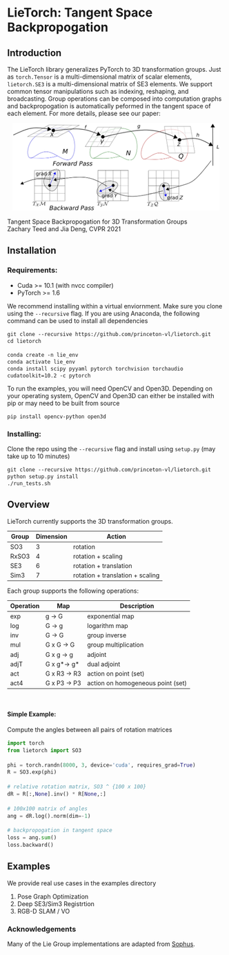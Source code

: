 # LieTorch: Tangent Space Backpropogation


## Introduction

The LieTorch library generalizes PyTorch to 3D transformation groups. Just as `torch.Tensor` is a multi-dimensional matrix of scalar elements, `lietorch.SE3` is a multi-dimensional matrix of SE3 elements. We support common tensor manipulations such as indexing, reshaping, and broadcasting. Group operations can be composed into computation graphs and backpropogation is automatically peformed in the tangent space of each element. For more details, please see our paper:

<center><img src="lietorch.png" width="480" style="center"></center>

Tangent Space Backpropogation for 3D Transformation Groups  
Zachary Teed and Jia Deng, CVPR 2021

## Installation


### Requirements: 
 * Cuda >= 10.1 (with nvcc compiler)
 * PyTorch >= 1.6

We recommend installing within a virtual enviornment. Make sure you clone using the `--recursive` flag. If you are using Anaconda, the following command can be used to install all dependencies
```
git clone --recursive https://github.com/princeton-vl/lietorch.git
cd lietorch

conda create -n lie_env
conda activate lie_env
conda install scipy pyyaml pytorch torchvision torchaudio cudatoolkit=10.2 -c pytorch
```

To run the examples, you will need OpenCV and Open3D. Depending on your operating system, OpenCV and Open3D can either be installed with pip or may need to be built from source
```
pip install opencv-python open3d
```

### Installing:

Clone the repo using the `--recursive` flag and install using `setup.py` (may take up to 10 minutes)
```
git clone --recursive https://github.com/princeton-vl/lietorch.git
python setup.py install
./run_tests.sh
```

## Overview

LieTorch currently supports the 3D transformation groups. 

| Group  | Dimension | Action |
| -------| --------- | ------------- |
| SO3    | 3  | rotation |
| RxSO3  | 4  | rotation + scaling |
| SE3    | 6  | rotation + translation |
| Sim3   | 7  | rotation + translation + scaling |

Each group supports the following operations:

| Operation | Map | Description |
| -------| --------| ------------- |
| exp    | g -> G | exponential map |
| log    | G -> g | logarithm map |
| inv    | G -> G | group inverse |
| mul   | G x G -> G | group multiplication |
| adj    | G x g -> g | adjoint |
| adjT   | G x g*-> g* | dual adjoint |
| act    | G x R3 -> R3 | action on point (set) |
| act4   | G x P3 -> P3 | action on homogeneous point (set) |

&nbsp;
#### Simple Example:
Compute the angles between all pairs of rotation matrices

```python
import torch
from lietorch import SO3

phi = torch.randn(8000, 3, device='cuda', requires_grad=True)
R = SO3.exp(phi)

# relative rotation matrix, SO3 ^ {100 x 100}
dR = R[:,None].inv() * R[None,:]

# 100x100 matrix of angles
ang = dR.log().norm(dim=-1)

# backpropogation in tangent space
loss = ang.sum()
loss.backward()
```

## Examples
We provide real use cases in the examples directory
1. Pose Graph Optimization
2. Deep SE3/Sim3 Registrtion
3. RGB-D SLAM / VO

### Acknowledgements
Many of the Lie Group implementations are adapted from [Sophus](https://github.com/strasdat/Sophus). 
